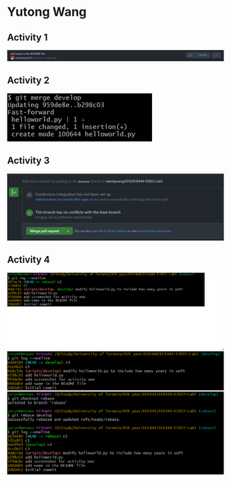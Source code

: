 # Yutong Wang
## Activity 1
![](images/Activity1.png)
## Activity 2
![](images/Activity2.png)
## Activity 3
![](images/Activity3.png)
## Activity 4
![](images/Activity4-1.png)
![](images/Activity4-2.png)
![](images/Activity4-3.png)